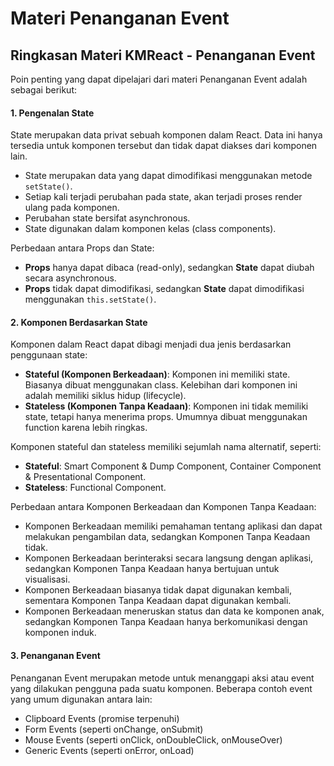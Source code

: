 # Materi Penanganan Event

## Ringkasan Materi KMReact - Penanganan Event

Poin penting yang dapat dipelajari dari materi Penanganan Event adalah sebagai berikut:

#### 1. Pengenalan State

State merupakan data privat sebuah komponen dalam React. Data ini hanya tersedia untuk komponen tersebut dan tidak dapat diakses dari komponen lain.

- State merupakan data yang dapat dimodifikasi menggunakan metode `setState()`.
- Setiap kali terjadi perubahan pada state, akan terjadi proses render ulang pada komponen.
- Perubahan state bersifat asynchronous.
- State digunakan dalam komponen kelas (class components).

Perbedaan antara Props dan State:

- **Props** hanya dapat dibaca (read-only), sedangkan **State** dapat diubah secara asynchronous.
- **Props** tidak dapat dimodifikasi, sedangkan **State** dapat dimodifikasi menggunakan `this.setState()`.

#### 2. Komponen Berdasarkan State

Komponen dalam React dapat dibagi menjadi dua jenis berdasarkan penggunaan state:

- **Stateful (Komponen Berkeadaan)**: Komponen ini memiliki state. Biasanya dibuat menggunakan class. Kelebihan dari komponen ini adalah memiliki siklus hidup (lifecycle).
- **Stateless (Komponen Tanpa Keadaan)**: Komponen ini tidak memiliki state, tetapi hanya menerima props. Umumnya dibuat menggunakan function karena lebih ringkas.

Komponen stateful dan stateless memiliki sejumlah nama alternatif, seperti:

- **Stateful**: Smart Component & Dump Component, Container Component & Presentational Component.
- **Stateless**: Functional Component.

Perbedaan antara Komponen Berkeadaan dan Komponen Tanpa Keadaan:

- Komponen Berkeadaan memiliki pemahaman tentang aplikasi dan dapat melakukan pengambilan data, sedangkan Komponen Tanpa Keadaan tidak.
- Komponen Berkeadaan berinteraksi secara langsung dengan aplikasi, sedangkan Komponen Tanpa Keadaan hanya bertujuan untuk visualisasi.
- Komponen Berkeadaan biasanya tidak dapat digunakan kembali, sementara Komponen Tanpa Keadaan dapat digunakan kembali.
- Komponen Berkeadaan meneruskan status dan data ke komponen anak, sedangkan Komponen Tanpa Keadaan hanya berkomunikasi dengan komponen induk.

#### 3. Penanganan Event

Penanganan Event merupakan metode untuk menanggapi aksi atau event yang dilakukan pengguna pada suatu komponen. Beberapa contoh event yang umum digunakan antara lain:

- Clipboard Events (promise terpenuhi)
- Form Events (seperti onChange, onSubmit)
- Mouse Events (seperti onClick, onDoubleClick, onMouseOver)
- Generic Events (seperti onError, onLoad)


